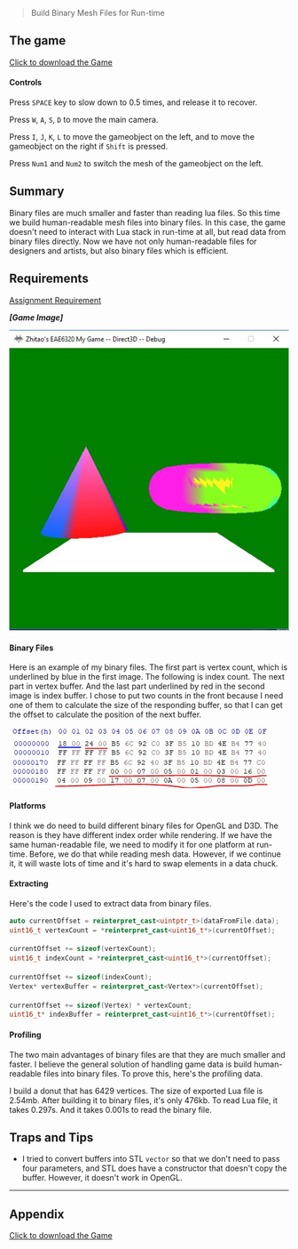 > Build Binary Mesh Files for Run-time

## The game
[Click to download the Game](/assets/A08_Zhitao.zip)
#### Controls
Press `SPACE` key to slow down to 0.5 times, and release it to recover.

Press `W`, `A`, `S`, `D` to move the main camera. 

Press `I`, `J`, `K`, `L` to move the gameobject on the left, and to move the gameobject on the right if `Shift` is pressed.

Press `Num1` and `Num2` to switch the mesh of the gameobject on the left.

## Summary
Binary files are much smaller and faster than reading lua files. So this time we build human-readable mesh files into binary files. In this case, the game doesn't need to interact with Lua stack in run-time at all, but read data from binary files directly. Now we have not only human-readable files for designers and artists, but also binary files which is efficient.

## Requirements
[Assignment Requirement](/assets/Requirement_08.pdf)

***[Game Image]***

![](/img/in-post/write-up-08/1.JPG)

#### Binary Files

Here is an example of my binary files. The first part is vertex count, which is underlined by blue in the first image. The following is index count. The next part in vertex buffer. And the last part underlined by red in the second image is index buffer.
I chose to put two counts in the front because I need one of them to calculate the size of the responding buffer, so that I can get the offset to calculate the position of the next buffer.

![](/img/in-post/write-up-08/2.JPG)
![](/img/in-post/write-up-08/3.JPG)

#### Platforms

I think we do need to build different binary files for OpenGL and D3D. The reason is they have different index order while rendering. If we have the same human-readable file, we need to modify it for one platform at run-time. Before, we do that while reading mesh data. However, if we continue it, it will waste lots of time and it's hard to swap elements in a data chuck. 

#### Extracting

Here's the code I used to extract data from binary files.

```C++
auto currentOffset = reinterpret_cast<uintptr_t>(dataFromFile.data);
uint16_t vertexCount = *reinterpret_cast<uint16_t*>(currentOffset);

currentOffset += sizeof(vertexCount);
uint16_t indexCount = *reinterpret_cast<uint16_t*>(currentOffset);

currentOffset += sizeof(indexCount);
Vertex* vertexBuffer = reinterpret_cast<Vertex*>(currentOffset);
	
currentOffset += sizeof(Vertex) * vertexCount;
uint16_t* indexBuffer = reinterpret_cast<uint16_t*>(currentOffset);
```

#### Profiling

The two main advantages of binary files are that they are much smaller and faster. I believe the general solution of handling game data is build human-readable files into binary files. To prove this, here's the profiling data.

I build a donut that has 6429 vertices. The size of exported Lua file is 2.54mb. After building it to binary files, it's only 476kb. To read Lua file, it takes 0.297s. And it takes 0.001s to read the binary file.


## Traps and Tips
* I tried to convert buffers into STL `vector` so that we don't need to pass four parameters, and STL does have a constructor that doesn't copy the buffer. However, it doesn't work in OpenGL. 

---

## Appendix

[Click to download the Game](/assets/A08_Zhitao.zip)
